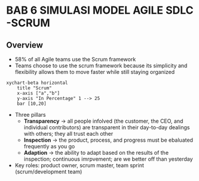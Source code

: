 # BAB 6 SIMULASI MODEL AGILE SDLC -SCRUM

## Overview

- 58% of all Agile teams use the Scrum framework
- Teams choose to use the scrum framework because its simplicity and flexibility allows them to move faster while still staying organized

```mermaid
xychart-beta horizontal
    title "Scrum"
    x-axis ["a","b"]
    y-axis "In Percentage" 1 --> 25
    bar [10,20]

```

- Three pillars
  - **Transparency** -> all people infolved (the customer, the CEO, and individual contributors) are transparent in their day-to-day dealings with others; they all trust each other
  - **Inspection** -> the product, process, and progress must be ebaluated frequently as you go
  - **Adaption** -> the ability to adapt based on the results of the inspection; continuous imrpvement; are we better off than yesterday
- Key roles: product owner, scrum master, team sprint (scrum/development team)
